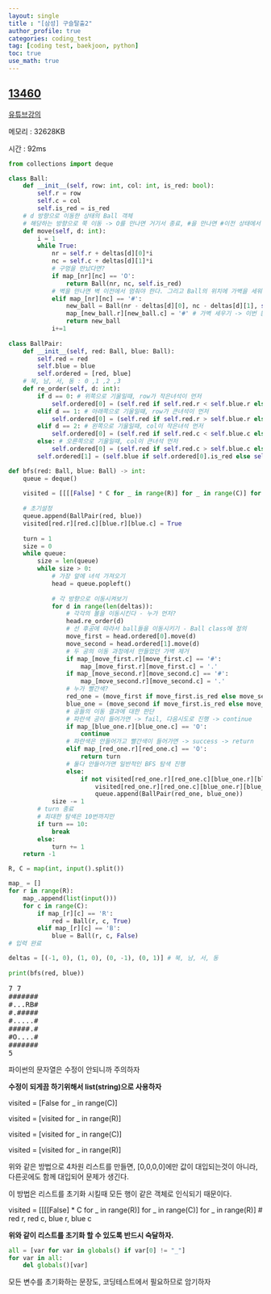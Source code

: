 ```yaml
---
layout: single
title : "[삼성] 구슬탈출2"
author_profile: true
categories: coding_test
tag: [coding test, baekjoon, python] 
toc: true
use_math: true
---
```


<head>
  <style>
    table.dataframe {
      white-space: normal;
      width: 100%;
      height: 240px;
      display: block;
      overflow: auto;
      font-family: Arial, sans-serif;
      font-size: 0.9rem;
      line-height: 20px;
      text-align: center;
      border: 0px !important;
    }

    table.dataframe th {
      text-align: center;
      font-weight: bold;
      padding: 8px;
    }

    table.dataframe td {
      text-align: center;
      padding: 8px;
    }

    table.dataframe tr:hover {
      background: #b8d1f3; 
    }

    .output_prompt {
      overflow: auto;
      font-size: 0.9rem;
      line-height: 1.45;
      border-radius: 0.3rem;
      -webkit-overflow-scrolling: touch;
      padding: 0.8rem;
      margin-top: 0;
      margin-bottom: 15px;
      font: 1rem Consolas, "Liberation Mono", Menlo, Courier, monospace;
      color: $code-text-color;
      border: solid 1px $border-color;
      border-radius: 0.3rem;
      word-break: normal;
      white-space: pre;
    }

  .dataframe tbody tr th:only-of-type {
      vertical-align: middle;
  }

  .dataframe tbody tr th {
      vertical-align: top;
  }

  .dataframe thead th {
      text-align: center !important;
      padding: 8px;
  }

  .page__content p {
      margin: 0 0 0px !important;
  }

  .page__content p > strong {
    font-size: 0.8rem !important;
  }

  </style>
</head>


## [13460](https://www.acmicpc.net/problem/13460)


[유튜브강의](https://www.youtube.com/watch?v=HIJ6ke8RYxg)


메모리 : 32628KB

시간 : 92ms



```python
from collections import deque

class Ball:
    def __init__(self, row: int, col: int, is_red: bool):
        self.r = row
        self.c = col
        self.is_red = is_red
    # d 방향으로 이동한 상태의 Ball 객체
    # 해당하는 방향으로 쭉 이동 -> O를 만나면 거기서 종료, #을 만나면 #이전 상태에서 반환
    def move(self, d: int):
        i = 1
        while True:
            nr = self.r + deltas[d][0]*i
            nc = self.c + deltas[d][1]*i
            # 구멍을 만났다면?
            if map_[nr][nc] == 'O':
                return Ball(nr, nc, self.is_red)
            # 벽을 만나면 벽 이전에서 멈춰야 한다. 그리고 Ball의 위치에 가벽을 세워주자!
            elif map_[nr][nc] == '#':
                new_ball = Ball(nr - deltas[d][0], nc - deltas[d][1], self.is_red)
                map_[new_ball.r][new_ball.c] = '#' # 가벽 세우기 -> 이번 동작이 끝나면 치워주자!
                return new_ball
            i+=1
        
class BallPair:
    def __init__(self, red: Ball, blue: Ball):
        self.red = red
        self.blue = blue
        self.ordered = [red, blue]
    # 북, 남, 서, 동 : 0 ,1 ,2 ,3
    def re_order(self, d: int):
        if d == 0: # 위쪽으로 기울일때, row가 작은녀석이 먼저
            self.ordered[0] = (self.red if self.red.r < self.blue.r else self.blue)
        elif d == 1: # 아래쪽으로 기울일때, row가 큰녀석이 먼저
            self.ordered[0] = (self.red if self.red.r > self.blue.r else self.blue)
        elif d == 2: # 왼쪽으로 기울일때, col이 작은녀석 먼저
            self.ordered[0] = (self.red if self.red.c < self.blue.c else self.blue)
        else: # 오른쪽으로 기울일때, col이 큰녀석 먼저
            self.ordered[0] = (self.red if self.red.c > self.blue.c else self.blue)
        self.ordered[1] = (self.blue if self.ordered[0].is_red else self.red)

def bfs(red: Ball, blue: Ball) -> int:
    queue = deque()
    
    visited = [[[[False] * C for _ in range(R)] for _ in range(C)] for _ in range(R)] # red r, red c, blue r, blue c
    
    # 초기설정
    queue.append(BallPair(red, blue))
    visited[red.r][red.c][blue.r][blue.c] = True
    
    turn = 1
    size = 0
    while queue:
        size = len(queue)
        while size > 0:
            # 가장 앞에 녀석 가져오기
            head = queue.popleft()
            
            # 각 방향으로 이동시켜보기
            for d in range(len(deltas)):
                # 각각의 볼을 이동시킨다 - 누가 먼저?
                head.re_order(d)
                # 선 후공에 따라서 ball들을 이동시키기 - Ball class에 정의
                move_first = head.ordered[0].move(d)
                move_second = head.ordered[1].move(d)
                # 두 공의 이동 과정에서 만들었던 가벽 제거
                if map_[move_first.r][move_first.c] == '#':
                    map_[move_first.r][move_first.c] = '.'
                if map_[move_second.r][move_second.c] == '#':
                    map_[move_second.r][move_second.c] = '.'
                # 누가 빨간색?
                red_one = (move_first if move_first.is_red else move_second)
                blue_one = (move_second if move_first.is_red else move_first)
                # 공들의 이동 결과에 대한 판단
                # 파란색 공이 들어가면 -> fail, 다음시도로 진행 -> continue
                if map_[blue_one.r][blue_one.c] == 'O':
                    continue
                # 파란색은 안들어가고 빨간색이 들어가면 -> success -> return
                elif map_[red_one.r][red_one.c] == 'O':
                    return turn
                # 둘다 안들어가면 일반적인 BFS 탐색 진행
                else:
                    if not visited[red_one.r][red_one.c][blue_one.r][blue_one.c]:
                        visited[red_one.r][red_one.c][blue_one.r][blue_one.c] = True
                        queue.append(BallPair(red_one, blue_one))
            size -= 1
        # turn 종료
        # 최대한 탐색은 10번까지만
        if turn == 10:
            break
        else:
            turn += 1
    return -1

R, C = map(int, input().split())

map_ = []
for r in range(R):
    map_.append(list(input()))
    for c in range(C):
        if map_[r][c] == 'R':
            red = Ball(r, c, True)
        elif map_[r][c] == 'B':
            blue = Ball(r, c, False)
# 입력 완료

deltas = [(-1, 0), (1, 0), (0, -1), (0, 1)] # 북, 남, 서, 동
        
print(bfs(red, blue))
```

<pre>
7 7
#######
#...RB#
#.#####
#.....#
#####.#
#O....#
#######
5
</pre>
파이썬의 문자열은 수정이 안되니까 주의하자



**수정이 되게끔 하기위해서 list(string)으로 사용하자**



visited = [False for _ in range(C)] 

visited = [visited for _ in range(R)]

visited = [visited for _ in range(C)]

visited = [visited for _ in range(R)]



위와 같은 방법으로 4차원 리스트를 만들면, [0,0,0,0]에만 값이 대입되는것이 아니라, 다른곳에도 함께 대입되어 문제가 생긴다.

이 방법은 리스트를 초기화 시킬때 모든 행이 같은 객체로 인식되기 때문이다.



visited = [[[[False] * C for _ in range(R)] for _ in range(C)] for _ in range(R)] # red r, red c, blue r, blue c



**위와 같이 리스트를 초기화 할 수 있도록 반드시 숙달하자.**



```python
all = [var for var in globals() if var[0] != "_"]
for var in all:
    del globals()[var]
```

모든 변수를 초기화하는 문장도, 코딩테스트에서 필요하므로 암기하자

